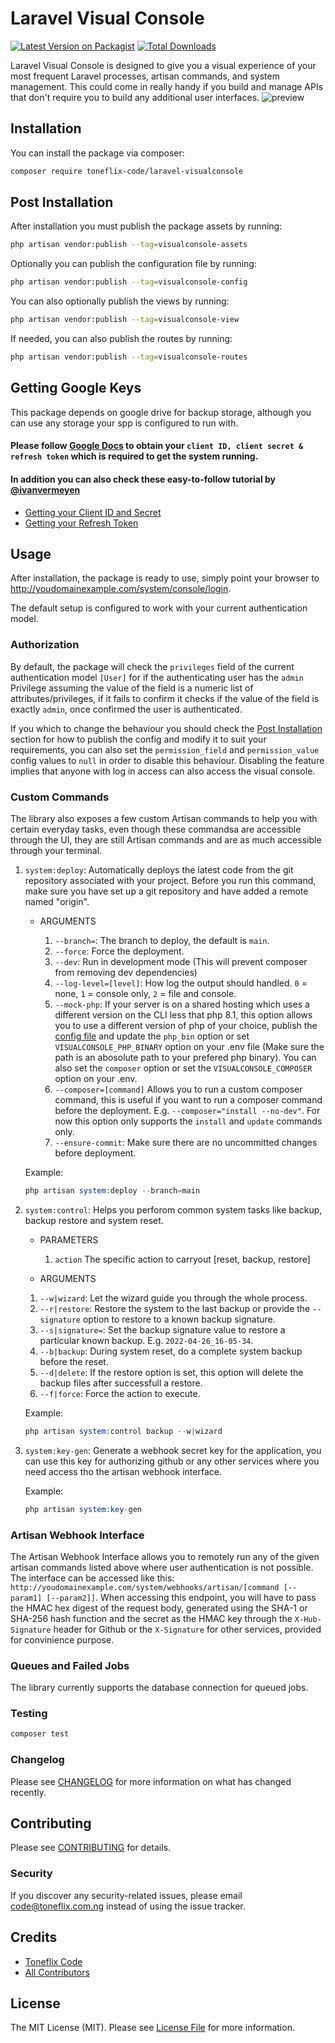 # Laravel Visual Console

[![Latest Version on Packagist](https://img.shields.io/packagist/v/toneflix-code/laravel-visualconsole.svg?style=flat-square)](https://packagist.org/packages/toneflix-code/laravel-visualconsole)
[![Total Downloads](https://img.shields.io/packagist/dt/toneflix-code/laravel-visualconsole.svg?style=flat-square)](https://packagist.org/packages/toneflix-code/laravel-visualconsole)

<!-- ![GitHub Actions](https://github.com/toneflix-code/laravel-visualconsole/actions/workflows/main.yml/badge.svg) -->

Laravel Visual Console is designed to give you a visual experience of your most frequent Laravel processes, artisan commands, and system management. This could come in really handy if you build and manage APIs that don't require you to build any additional user interfaces.
![preview](https://user-images.githubusercontent.com/52163001/210129782-1c701a9f-6de6-4e00-9a9a-bc731d7965c2.png)

## Installation

You can install the package via composer:

```bash
composer require toneflix-code/laravel-visualconsole
```

## Post Installation

After installation you must publish the package assets by running:

```bash
php artisan vendor:publish --tag=visualconsole-assets
```

Optionally you can publish the configuration file by running:

```bash
php artisan vendor:publish --tag=visualconsole-config
```

You can also optionally publish the views by running:

```bash
php artisan vendor:publish --tag=visualconsole-view
```

If needed, you can also publish the routes by running:

```bash
php artisan vendor:publish --tag=visualconsole-routes
```

## Getting Google Keys

This package depends on google drive for backup storage, although you can use any storage your spp is configured to run with.

#### Please follow [Google Docs](https://developers.google.com/drive/v3/web/enable-sdk) to obtain your `client ID, client secret & refresh token` which is required to get the system running.

#### In addition you can also check these easy-to-follow tutorial by [@ivanvermeyen](https://github.com/ivanvermeyen/laravel-google-drive-demo)

-   [Getting your Client ID and Secret](https://github.com/ivanvermeyen/laravel-google-drive-demo/blob/master/README/1-getting-your-dlient-id-and-secret.md)
-   [Getting your Refresh Token](https://github.com/ivanvermeyen/laravel-google-drive-demo/blob/master/README/2-getting-your-refresh-token.md)

## Usage

After installation, the package is ready to use, simply point your browser to http://youdomainexample.com/system/console/login.

The default setup is configured to work with your current authentication model.

### Authorization

By default, the package will check the `privileges` field of the current authentication model `[User]` for if the authenticating user has the `admin` Privilege assuming the value of the field is a numeric list of attributes/privileges, if it fails to confirm it checks if the value of the field is exactly `admin`, once confirmed the user is authenticated.

If you which to change the behaviour you should check the [Post Installation](#post-installation) section for how to publish the config and modify it to suit your requirements, you can also set the `permission_field` and `permission_value` config values to `null` in order to disable this behaviour. Disabling the feature implies that anyone with log in access can also access the visual console.

### Custom Commands

The library also exposes a few custom Artisan commands to help you with certain everyday tasks, even though these commandsa are accessible through the UI, they are still Artisan commands and are as much accessible through your terminal.

1. `system:deploy`: Automatically deploys the latest code from the git repository associated with your project.
   Before you run this command, make sure you have set up a git repository and have added a remote named "origin".

    - ARGUMENTS

        1. `--branch=`: The branch to deploy, the default is `main`.
        2. `--force`: Force the deployment.
        3. `--dev`: Run in development mode (This will prevent composer from removing dev dependencies)
        4. `--log-level=[level]`: How log the output should handled. `0` = none, `1` = console only, `2` = file and console.
        5. `--mock-php`: If your server is on a shared hosting which uses a different version on the CLI less that php 8.1, this option allows you to use a different version of php of your choice, publish the [config file](#post-installation) and update the `php_bin` option or set `VISUALCONSOLE_PHP_BINARY` option on your .env file (Make sure the path is an abosolute path to your prefered php binary). You can also set the `composer` option or set the `VISUALCONSOLE_COMPOSER` option on your .env.
        6. `--composer=[command]` Allows you to run a custom composer command, this is useful if you want to run a composer command before the deployment. E.g. `--composer="install --no-dev"`. For now this option only supports the `install` and `update` commands only.
        7. `--ensure-commit`: Make sure there are no uncommitted changes before deployment.

    Example:

    ```php
    php artisan system:deploy --branch=main
    ```

2. `system:control`: Helps you perforom common system tasks like backup, backup restore and system reset.

    - PARAMETERS

        1. `action` The specific action to carryout [reset, backup, restore]

    - ARGUMENTS

    1. `--w|wizard`: Let the wizard guide you through the whole process.
    2. `--r|restore`: Restore the system to the last backup or provide the `--signature` option to restore to a known backup signature.
    3. `--s|signature=`: Set the backup signature value to restore a particular known backup. E.g. `2022-04-26_16-05-34`.
    4. `--b|backup`: During system reset, do a complete system backup before the reset.
    5. `--d|delete`: If the restore option is set, this option will delete the backup files after successfull a restore.
    6. `--f|force`: Force the action to execute.

    Example:

    ```php
    php artisan system:control backup --w|wizard
    ```

3. `system:key-gen`: Generate a webhook secret key for the application, you can use this key for authorizing github or any other services where you need access tho the artisan webhook interface.

    Example:

    ```php
    php artisan system:key-gen
    ```

### Artisan Webhook Interface

The Artisan Webhook Interface allows you to remotely run any of the given artisan commands listed above where user authentication is not possible.
The interface can be accessed like this: `http://youdomainexample.com/system/webhooks/artisan/[command [--param1] [--param2]]`.
When accessing this endpoint, you will have to pass the HMAC hex digest of the request body, generated using the SHA-1 or SHA-256 hash function and the secret as the HMAC key through the `X-Hub-Signature` header for Github or the `X-Signature` for other services, provided for convinience purpose.

### Queues and Failed Jobs

The library currently supports the database connection for queued jobs.

### Testing

```bash
composer test
```

### Changelog

Please see [CHANGELOG](CHANGELOG.md) for more information on what has changed recently.

## Contributing

Please see [CONTRIBUTING](CONTRIBUTING.md) for details.

### Security

If you discover any security-related issues, please email code@toneflix.com.ng instead of using the issue tracker.

## Credits

-   [Toneflix Code](https://github.com/toneflix-code)
-   [All Contributors](../../contributors)

## License

The MIT License (MIT). Please see [License File](LICENSE.md) for more information.
